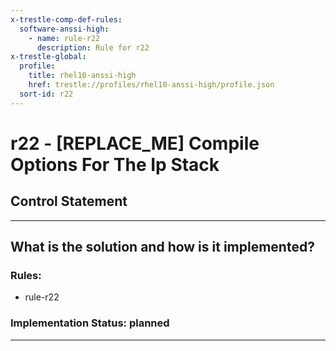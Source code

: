 ```yaml
---
x-trestle-comp-def-rules:
  software-anssi-high:
    - name: rule-r22
      description: Rule for r22
x-trestle-global:
  profile:
    title: rhel10-anssi-high
    href: trestle://profiles/rhel10-anssi-high/profile.json
  sort-id: r22
---
```


# r22 - \[REPLACE_ME\] Compile Options For The Ip Stack

## Control Statement

______________________________________________________________________

## What is the solution and how is it implemented?

<!-- For implementation status enter one of: implemented, partial, planned, alternative, not-applicable -->

<!-- Note that the list of rules under ### Rules: is read-only and changes will not be captured after assembly to JSON -->

<!-- Add control implementation description here for control: r22 -->

### Rules:

  - rule-r22

### Implementation Status: planned

______________________________________________________________________
